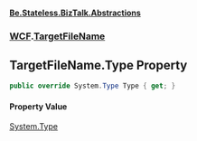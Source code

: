 #### [Be.Stateless.BizTalk.Abstractions](README.md 'README')
### [WCF](WCF.md 'WCF').[TargetFileName](TargetFileName.md 'WCF.TargetFileName')

## TargetFileName.Type Property

```csharp
public override System.Type Type { get; }
```

#### Property Value
[System.Type](https://docs.microsoft.com/en-us/dotnet/api/System.Type 'System.Type')